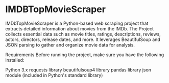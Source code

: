 # IMDBTopMovieScraper
IMDbTopMovieScraper is a Python-based web scraping project that extracts detailed information about movies from the IMDb. The Project collects essential data such as movie titles, ratings, descriptions, reviews, actors, directors, release dates, and more. It leverages BeautifulSoup and JSON parsing to gather and organize movie data for analysis.



Requirements
Before running the project, make sure you have the following installed:

Python 3.x
requests library
beautifulsoup4 library
pandas library
json module (included in Python's standard library)
